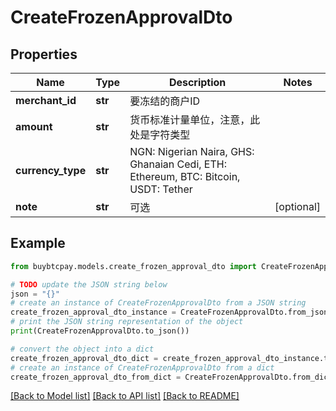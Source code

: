 # CreateFrozenApprovalDto


## Properties

Name | Type | Description | Notes
------------ | ------------- | ------------- | -------------
**merchant_id** | **str** | 要冻结的商户ID | 
**amount** | **str** | 货币标准计量单位，注意，此处是字符类型 | 
**currency_type** | **str** | NGN: Nigerian Naira, GHS: Ghanaian Cedi, ETH: Ethereum, BTC: Bitcoin, USDT: Tether | 
**note** | **str** | 可选 | [optional] 

## Example

```python
from buybtcpay.models.create_frozen_approval_dto import CreateFrozenApprovalDto

# TODO update the JSON string below
json = "{}"
# create an instance of CreateFrozenApprovalDto from a JSON string
create_frozen_approval_dto_instance = CreateFrozenApprovalDto.from_json(json)
# print the JSON string representation of the object
print(CreateFrozenApprovalDto.to_json())

# convert the object into a dict
create_frozen_approval_dto_dict = create_frozen_approval_dto_instance.to_dict()
# create an instance of CreateFrozenApprovalDto from a dict
create_frozen_approval_dto_from_dict = CreateFrozenApprovalDto.from_dict(create_frozen_approval_dto_dict)
```
[[Back to Model list]](../README.md#documentation-for-models) [[Back to API list]](../README.md#documentation-for-api-endpoints) [[Back to README]](../README.md)


